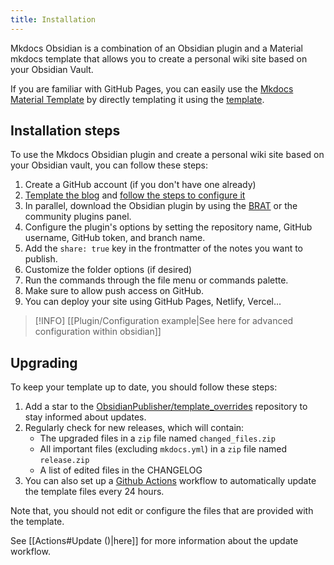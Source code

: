 ```yaml
---
title: Installation
---
```


Mkdocs Obsidian is a combination of an Obsidian plugin and a Material mkdocs template that allows you to create a personal wiki site based on your Obsidian Vault.

If you are familiar with GitHub Pages, you can easily use the [Mkdocs Material Template](https://www.squidfunk.github.io/mkdocs-material/) by directly templating it using the [template](https://github.com/ObsidianPublisher/mkdocs-publisher-template/generate).


## Installation steps

To use the Mkdocs Obsidian plugin and create a personal wiki site based on your Obsidian vault, you can follow these steps:

1. Create a GitHub account (if you don't have one already)
2. [Template the blog](https://github.com/ObsidianPublisher/mkdocs-publisher-template/generate) and [follow the steps to configure it](https://obsidian-publisher.netlify.app/template/configuration/#mkdocs-configuration)
4. In parallel, download the Obsidian plugin by using the [BRAT](https://github.com/TfTHacker/obsidian42-brat) or the community plugins panel.
5. Configure the plugin's options by setting the repository name, GitHub username, GitHub token, and branch name.
6. Add the `share: true` key in the frontmatter of the notes you want to publish.
7. Customize the folder options (if desired)
8. Run the commands through the file menu or commands palette.
9. Make sure to allow push access on GitHub.
11. You can deploy your site using GitHub Pages, Netlify, Vercel...

> [!INFO] [[Plugin/Configuration example|See here for advanced configuration within obsidian]]


## Upgrading

To keep your template up to date, you should follow these steps:
1. Add a star to the [ObsidianPublisher/template_overrides](https://github.com/ObsidianPublisher/template_overrides) repository to stay informed about updates.
2. Regularly check for new releases, which will contain:
    - The upgraded files in a `zip` file named `changed_files.zip`
    - All important files (excluding `mkdocs.yml`) in a `zip` file named `release.zip`
    - A list of edited files in the CHANGELOG
3. You can also set up a [Github Actions](https://github.com/features/actions) workflow to automatically update the template files every 24 hours.

Note that, you should not edit or configure the files that are provided with the template.

See [[Actions#Update ()|here]] for more information about the update workflow.